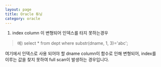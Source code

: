 ```yaml
---
layout: page
title: Oracle 튜닝
category: oracle
---
```


1. index column 이 변형되어 인덱스를 타지 못하는경우
> 예) select * from dept where substr(dname, 1, 3)='abc';

여기에서 인덱스로 사용 되어야 할 dname column이 함수로 인해 변형되어, index를 이루는 값을 찾지 못하여 full scan이 발생하는 경우입니다.
